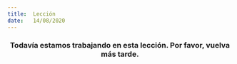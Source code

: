 ```yaml
---
title:  Lección
date:   14/08/2020
---
```


### <center>Todavía estamos trabajando en esta lección. Por favor, vuelva más tarde.</center>
